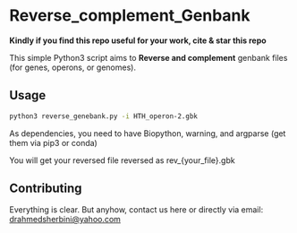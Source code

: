 # Reverse_complement_Genbank
**Kindly if you find this repo useful for your work, cite & star this repo**

This simple Python3 script aims to **Reverse and complement** genbank files (for genes, operons, or genomes).

## Usage

```bash
python3 reverse_genebank.py -i HTH_operon-2.gbk
```
As dependencies, you need to have Biopython, warning, and argparse (get them via pip3 or conda)

You will get your reversed file reversed as rev_{your_file}.gbk

## Contributing
Everything is clear. But anyhow, contact us here or directly via email: drahmedsherbini@yahoo.com


